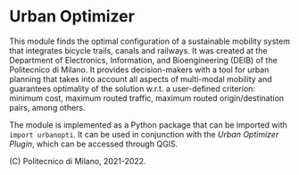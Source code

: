 # Urban Optimizer

This module finds the optimal configuration of a sustainable mobility system that integrates bicycle trails, canals and railways. It was created at the Department of Electronics, Information, and Bioengineering (DEIB) of the Politecnico di Milano. It provides decision-makers with a tool for urban planning that takes into account all aspects of multi-modal mobility and guarantees optimality of the solution w.r.t. a user-defined criterion: minimum cost, maximum routed traffic, maximum routed origin/destination pairs, among others.

The module is implemented as a Python package that can be imported with `import urbanopti`. It can be used in conjunction with the _Urban Optimizer Plugin_, which can be accessed through QGIS.

(C) Politecnico di Milano, 2021-2022.
